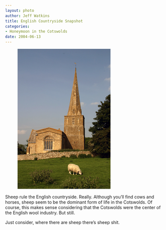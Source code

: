 ```yaml
--- 
layout: photo
author: Jeff Watkins
title: English Countryside Snapshot
categories: 
- Honeymoon in the Cotswolds
date: 2004-06-13
---
```


<figure><img class="photo" src="/photos/IMG_0835.jpg"></figure>

Sheep rule the English countryside. Really. Although you’ll find cows and
horses, sheep seem to be the dominant form of life in the Cotswolds. Of
course, this makes sense considering that the Cotswolds were the center of the
English wool industry. But still.

Just consider, where there are sheep there’s sheep shit.

